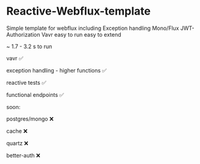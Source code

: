 # Reactive-Webflux-template
Simple template for webflux including Exception handling Mono/Flux JWT-Authorization Vavr easy to run easy to extend

~ 1.7 - 3.2 s to run

vavr :white_check_mark:

exception handling - higher functions :white_check_mark:

reactive tests :white_check_mark:

functional endpoints :white_check_mark:

soon:

postgres/mongo :x:

cache :x:

quartz :x:

better-auth :x:
